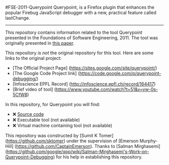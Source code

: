 #FSE-2011-Querypoint
Querypoint, is a Firefox plugin that enhances the popular Firebug JavaScript debugger with a new, practical feature called lastChange.

***

This repository contains information related to the tool Querypoint presented in the Foundations of Software Engineering, 2011. The tool was originally presented in [this paper](http://dl.acm.org/citation.cfm?doid=2025113.2025184).

This repository _is not_ the original repository for this tool. Here are some links to the original project:

- [The Official Project Page] (https://sites.google.com/site/querypoint/)
- [The Google Code Project link] (https://code.google.com/p/querypoint-debugging/)
- [Infoscience EPFL Record] (http://infoscience.epfl.ch/record/164417)
- [Brief video of tool] (https://www.youtube.com/watch?t=51&v=yw-0s-5CfW8)

In this repository, for Querypoint you will find:

- :x: [Source code](.)
- :x: Executable tool (not available)
- :x: Virtual machine containing tool (not available)

This repository was constructed by [Sumit K Tomer] (https://github.com/sktomer) under the supervision of [Emerson Murphy-Hill] (https://github.com/CaptainEmerson). Thanks to [Salman Mirghasemi] (https://github.com/google/qpp/wiki/Salman-Mirghasemi's-Work-on-Querypoint-Debugging) for his help in establishing this repository. 
